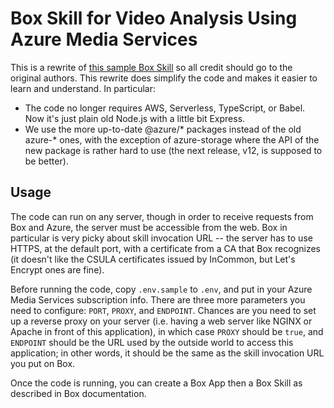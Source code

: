 # Box Skill for Video Analysis Using Azure Media Services

This is a rewrite of [this sample Box Skill](https://github.com/box-community/sample-video-skills/tree/master/microsoft-azure-faces-transcript-topics-detection)
so all credit should go to the original authors. This rewrite does simplify the code and makes it easier to learn and understand.
In particular:

- The code no longer requires AWS, Serverless, TypeScript, or Babel. Now it's just plain old Node.js with a little bit Express.
- We use the more up-to-date @azure/* packages instead of the old azure-* ones, with the exception of azure-storage where the
  API of the new package is rather hard to use (the next release, v12, is supposed to be better).

## Usage

The code can run on any server, though in order to receive requests from Box and Azure, the server must be accessible from
the web. Box in particular is very picky about skill invocation URL -- the server has to use HTTPS, at the default port, with
a certificate from a CA that Box recognizes (it doesn't like the CSULA certificates issued by InCommon, but Let's Encrypt ones
are fine).

Before running the code, copy `.env.sample` to `.env`, and put in your Azure Media Services subscription info. There are
three more parameters you need to configure: `PORT`, `PROXY`, and `ENDPOINT`. Chances are you need to set up a reverse
proxy on your server (i.e. having a web server like NGINX or Apache in front of this application), in which case `PROXY`
should be `true`, and `ENDPOINT` should be the URL used by the outside world to access this application; in other words,
it should be the same as the skill invocation URL you put on Box.

Once the code is running, you can create a Box App then a Box Skill as described in Box documentation.

